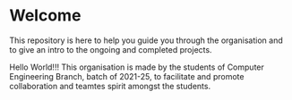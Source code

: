 # Welcome
This repository is here to help you guide you through the organisation and to give an intro to the ongoing and completed projects.

Hello World!!!
This organisation is made by the students of Computer Engineering Branch, batch of 2021-25, to facilitate and promote collaboration and teamtes spirit amongst the students.

